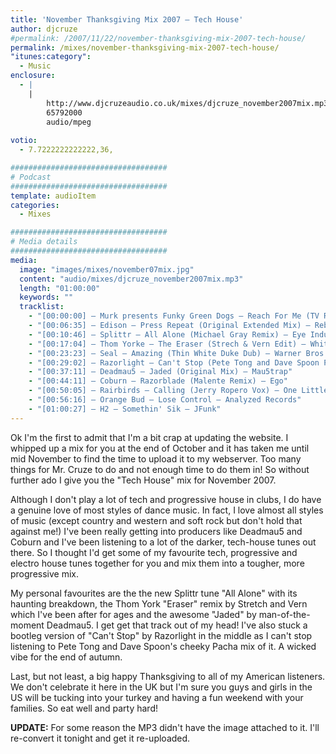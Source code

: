 ```yaml
---
title: 'November Thanksgiving Mix 2007 – Tech House'
author: djcruze
#permalink: /2007/11/22/november-thanksgiving-mix-2007-tech-house/
permalink: /mixes/november-thanksgiving-mix-2007-tech-house/
"itunes:category":
  - Music
enclosure:
  - |
    |
        http://www.djcruzeaudio.co.uk/mixes/djcruze_november2007mix.mp3
        65792000
        audio/mpeg
        
votio:
  - 7.7222222222222,36,

###################################
# Podcast
###################################
template: audioItem
categories:
  - Mixes

###################################
# Media details
###################################
media:
  image: "images/mixes/november07mix.jpg"
  content: "audio/mixes/djcruze_november2007mix.mp3"
  length: "01:00:00"
  keywords: ""
  tracklist:
    - "[00:00:00] – Murk presents Funky Green Dogs – Reach For Me (TV Rock & Dirty South Remix) – CR2"
    - "[00:06:35] – Edison – Press Repeat (Original Extended Mix) – Rebirth"
    - "[00:10:46] – Splittr – All Alone (Michael Gray Remix) – Eye Industries"
    - "[00:17:04] – Thom Yorke – The Eraser (Strech & Vern Edit) – White"
    - "[00:23:23] – Seal – Amazing (Thin White Duke Dub) – Warner Bros."
    - "[00:29:02] – Razorlight – Can't Stop (Pete Tong and Dave Spoon Pure Pacha Mix) – White"
    - "[00:37:11] – Deadmau5 – Jaded (Original Mix) – Mau5trap"
    - "[00:44:11] – Coburn – Razorblade (Malente Remix) – Ego"
    - "[00:50:05] – Rairbirds – Calling (Jerry Ropero Vox) – One Little Indian"
    - "[00:56:16] – Orange Bud – Lose Control – Analyzed Records"
    - "[01:00:27] – H2 – Somethin' Sik – JFunk"
---
```


Ok I'm the first to admit that I'm a bit crap at updating the website. I whipped up a mix for you at the end of October and it has taken me until mid November to find the time to upload it to my webserver. Too many things for Mr. Cruze to do and not enough time to do them in! So without further ado I give you the "Tech House" mix for November 2007.

Although I don't play a lot of tech and progressive house in clubs, I do have a genuine love of most styles of dance music. In fact, I love almost all styles of music (except country and western and soft rock but don't hold that against me!) I've been really getting into producers like Deadmau5 and Coburn and I've been listening to a lot of the darker, tech-house tunes out there. So I thought I'd get some of my favourite tech, progressive and electro house tunes together for you and mix them into a tougher, more progressive mix.

My personal favourites are the the new Splittr tune "All Alone" with its haunting breakdown, the Thom York "Eraser" remix by Stretch and Vern which I've been after for ages and the awesome "Jaded" by man-of-the-moment Deadmau5. I get get that track out of my head! I've also stuck a bootleg version of "Can't Stop" by Razorlight in the middle as I can't stop listening to Pete Tong and Dave Spoon's cheeky Pacha mix of it. A wicked vibe for the end of autumn.

Last, but not least, a big happy Thanksgiving to all of my American listeners. We don't celebrate it here in the UK but I'm sure you guys and girls in the US will be tucking into your turkey and having a fun weekend with your families. So eat well and party hard!

**UPDATE:** For some reason the MP3 didn't have the image attached to it. I'll re-convert it tonight and get it re-uploaded.
